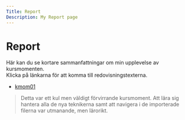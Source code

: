 ```yaml
---
Title: Report
Description: My Report page
---
```


# Report


Här kan du se kortare sammanfattningar om min upplevelse av kursmomenten. </br>
Klicka på länkarna för att komma till redovisningstexterna. 
* [kmom01](report/kmom01)

>Detta var ett kul men väldigt förvirrande kursmoment. 
>Att lära sig hantera alla de nya teknikerna samt att
>navigera i de importerade filerna var utmanande, men lärorikt.


